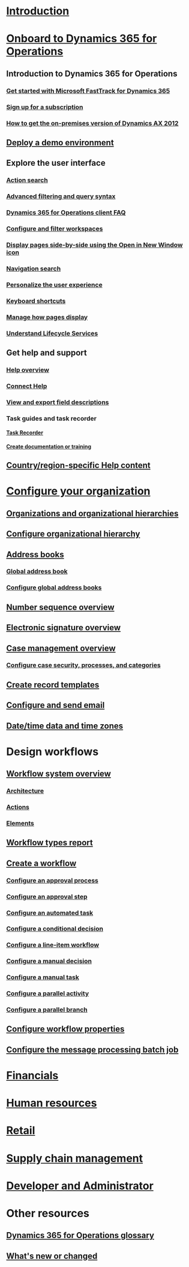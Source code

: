 # [Introduction](index.md)

# [Onboard to Dynamics 365 for Operations](get-started/onboarding-home.md)
## Introduction to Dynamics 365 for Operations
### [Get started with Microsoft FastTrack for Dynamics 365](get-started/fasttrack-dynamics-365-overview.md)
### [Sign up for a subscription](/dynamics365/operations/dev-itpro/dev-tools/sign-up-preview-subscription?toc=/dynamics365/operations/toc.json)
### [How to get the on-premises version of Dynamics AX 2012](/dynamics365/operations/dev-itpro/deployment/csp-download-customersource?toc=/dynamics365/operations/toc.json)
## [Deploy a demo environment](/dynamics365/operations/dev-itpro/deployment/deploy-demo-environment?toc=/dynamics365/operations/toc.json)

## Explore the user interface
### [Action search](get-started/action-search.md)
### [Advanced filtering and query syntax](get-started/advanced-filtering-query-options.md)
### [Dynamics 365 for Operations client FAQ](get-started/client-faq.md)
### [Configure and filter workspaces](get-started/configure-filter-workspaces.md)
### [Display pages side-by-side using the Open in New Window icon](get-started/display-pages-side-by-side.md)
### [Navigation search](get-started/navigation-search.md)
### [Personalize the user experience](get-started/personalize-user-experience.md)
### [Keyboard shortcuts](get-started/shortcut-keys.md)
### [Manage how pages display](get-started/window-management.md)
### [Understand Lifecycle Services](/dynamics365/operations/dev-itpro/lifecycle-services/lcs-works-lcs?toc=/dynamics365/operations/toc.json)

## Get help and support
### [Help overview](/dynamics365/operations/dev-itpro/get-started/help-overview?toc=/dynamics365/operations/toc.json)
### [Connect Help](/dynamics365/operations/dev-itpro/get-started/help-connect?toc=/dynamics365/operations/toc.json)
### [View and export field descriptions](get-started/view-export-field-descriptions.md)

### Task guides and task recorder
#### [Task Recorder](/dynamics365/operations/dev-itpro/user-interface/task-recorder?toc=/dynamics365/operations/toc.json)
#### [Create documentation or training](/dynamics365/operations/dev-itpro/user-interface/task-recorder?toc=/dynamics365/operations/toc.json)

## [Country/region-specific Help content](/dynamics365/operations/dev-itpro/lcs-solutions/country-region?toc=/dynamics365/operations/toc.json)

# [Configure your organization](organization-administration/organization-administration-home-page.md)
## [Organizations and organizational hierarchies](organization-administration/organizations-organizational-hierarchies.md)
## [Configure organizational hierarchy](organization-administration/plan-organizational-hierarchy.md)
## [Address books](organization-administration/qa-address-books.md)
### [Global address book](organization-administration/overview-global-address-book.md)
### [Configure global address books](organization-administration/plan-configuration-global-address-book-additional-address-books.md)
## [Number sequence overview](organization-administration/number-sequence-overview.md)
## [Electronic signature overview](organization-administration/electronic-signature-overview.md)
## [Case management overview](organization-administration/cases.md)
### [Configure case security, processes, and categories](organization-administration/plan-case-management.md)
## [Create record templates](organization-administration/record-templates.md)
## [Configure and send email](organization-administration/configure-email.md)
## [Date/time data and time zones](organization-administration/date-time-zones.md)

# Design workflows
## [Workflow system overview](organization-administration/overview-workflow-system.md)
### [Architecture](organization-administration/workflow-system-architecture.md)
### [Actions](organization-administration/workflow-actions.md)
### [Elements](organization-administration/workflow-elements.md)
## [Workflow types report](organization-administration/workflow-types-report.md)
## [Create a workflow](organization-administration/create-workflow.md)
### [Configure an approval process](organization-administration/configure-approval-process-workflow.md)
### [Configure an approval step](organization-administration/configure-approval-step-workflow.md)
### [Configure an automated task](organization-administration/configure-automated-task-workflow.md)
### [Configure a conditional decision](organization-administration/configure-conditional-decision-workflow.md)
### [Configure a line-item workflow](organization-administration/configure-line-item-workflow.md)
### [Configure a manual decision](organization-administration/configure-manual-decision-workflow.md)
### [Configure a manual task](organization-administration/configure-manual-task-workflow.md)
### [Configure a parallel activity](organization-administration/configure-parallel-activity-workflow.md)
### [Configure a parallel branch](organization-administration/configure-parallel-branch-workflow.md)
## [Configure workflow properties](organization-administration/configure-workflow-properties.md)
## [Configure the message processing batch job](organization-administration/workflow-batch-job-critical.md)

# [Financials](/dynamics365/operations/financials/index)

# [Human resources](/dynamics365/operations/human-resources/index)

# [Retail](/dynamics365/operations/retail/index)

# [Supply chain management](/dynamics365/operations/supply-chain/index)

# [Developer and Administrator](/dynamics365/operations/dev-itpro/index)

# Other resources
## [Dynamics 365 for Operations glossary](get-started/glossary.md)
## [What's new or changed](/dynamics365/operations/dev-itpro/get-started/whats-new-changed?toc=/dynamics365/operations/toc.json)

